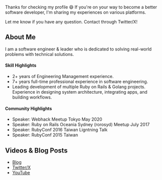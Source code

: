 Thanks for checking my profile 😄 If you're on your way to become a better software developer, I'm sharing my experiences on various platforms.

Let me know if you have any question. Contact through Twitter/X!

## About Me

I am a software engineer & leader who is dedicated to solving real-world problems with technical solutions.

#### Skill Highlights
- 2+ years of Engineering Management experience.
- 7+ years full-time professional experience in software engineering.
- Leading development of multiple Ruby on Rails & Golang projects. Experience in designing system architecture, integrating apps, and building workflows.

#### Community Highlights
- Speaker: Webhack Meetup Tokyo May 2020
- Speaker: Ruby on Rails Oceania Sydney (rorosyd) Meetup July 2017
- Speaker: RubyConf 2016 Taiwan Ligntning Talk
- Speaker: RubyConf 2015 Taiwan

## Videos & Blog Posts

- [Blog](https://adlerhsieh.com)
- [Twitter/X](https://twitter.com/adlerhsieh)
- [YouTube](https://youtube.com/@adlerhsieh)
